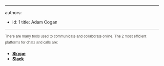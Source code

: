 

---
authors:
  - id: 1
    title: Adam Cogan
---




<span class='intro'> <p style="margin-bottom&#58;17px;color&#58;#585651;font-family&#58;verdana, arial, sans-serif;font-size&#58;12px;line-height&#58;19.8px;">There are many tools used to communicate and collaborate online.&#160;<span style="line-height&#58;19.8px;">The 2 most efficient platforms for chats and calls&#160;are&#58;​​​</span></p>  </span>

<ul><li><a href="http&#58;//www.skype.com/" target="_blank"><b>Skype</b></a><br></li><li><a href="http&#58;//slack.com/" target="_blank"><b>Slack</b></a><br></li></ul>


